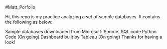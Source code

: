#Matt_Porfolio

Hi, this repo is my practice analyzing a set of sample databases. It contains the following as below:

Sample databases downloaded from Microsolf: Source.
SQL code
Python Code (On going)
Dashboard built by Tableau (On going)
Thanks for having a look!
